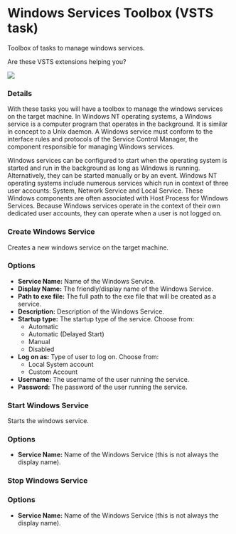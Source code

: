 # Windows Services Toolbox (VSTS task)
Toolbox of tasks to manage windows services.

Are these VSTS extensions helping you? 

[![](https://www.paypalobjects.com/en_US/i/btn/btn_donate_SM.gif)](https://www.paypal.com/cgi-bin/webscr?cmd=_s-xclick&hosted_button_id=BSMTZP9VKP8QN)

### Details

With these tasks you will have a toolbox to manage the windows services on the target machine.
In Windows NT operating systems, a Windows service is a computer program that operates 
in the background. It is similar in concept to a Unix daemon. A Windows service must conform to the interface rules and protocols
of the Service Control Manager, the component responsible for managing Windows services.

Windows services can be configured to start when the operating system is started and run in the background as long as Windows is running.
Alternatively, they can be started manually or by an event. Windows NT operating systems include numerous services which run in context of three 
user accounts: System, Network Service and Local Service. These Windows components are often associated with Host Process for Windows Services. 
Because Windows services operate in the context of their own dedicated user accounts, they can operate when a user is not logged on.


### Create Windows Service
Creates a new windows service on the target machine.

### Options

- **Service Name:** Name of the Windows Service.
- **Display Name:** The friendly/display name of the Windows Service.
- **Path to exe file:** The full path to the exe file that will be created as a service.
- **Description:** Description of the Windows Service.
- **Startup type:** The startup type of the service. Choose from:
  - Automatic
  - Automatic (Delayed Start)
  - Manual
  - Disabled
- **Log on as:** Type of user to log on. Choose from:
    - Local System account
    - Custom Account
- **Username:** The username of the user running the service.
- **Password:** The password of the user running the service.


### Start Windows Service
Starts the windows service.
### Options
- **Service Name:** Name of the Windows Service (this is not always the display name).

### Stop Windows Service

### Options
- **Service Name:** Name of the Windows Service (this is not always the display name).
